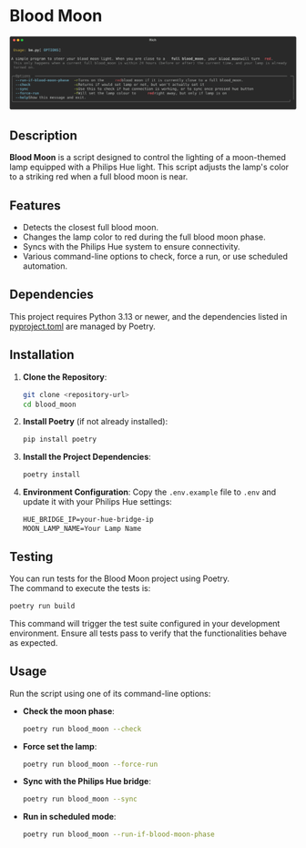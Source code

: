 # Blood Moon

![`python blood_moon/bm.py --help | python scripts/export_svg.py`](./help.svg)


## Description
**Blood Moon** is a script designed to control the lighting of a moon-themed lamp equipped with a Philips Hue light.
This script adjusts the lamp's color to a striking red when a full blood moon is near.


## Features
- Detects the closest full blood moon.
- Changes the lamp color to red during the full blood moon phase.
- Syncs with the Philips Hue system to ensure connectivity.
- Various command-line options to check, force a run, or use scheduled automation.

## Dependencies
This project requires Python 3.13 or newer, and the dependencies listed in [pyproject.toml](pyproject.toml) are managed by Poetry.

## Installation
1. **Clone the Repository**:
   ```bash
   git clone <repository-url>
   cd blood_moon
   ```

2. **Install Poetry** (if not already installed):
   ```bash
   pip install poetry
   ```

3. **Install the Project Dependencies**:
   ```bash
   poetry install
   ```

4. **Environment Configuration**:
   Copy the `.env.example` file to `.env` and update it with your Philips Hue settings:
   ```properties
   HUE_BRIDGE_IP=your-hue-bridge-ip
   MOON_LAMP_NAME=Your Lamp Name
   ```

## Testing
You can run tests for the Blood Moon project using Poetry.  
The command to execute the tests is:

```bash
poetry run build
```

This command will trigger the test suite configured in your development environment.
Ensure all tests pass to verify that the functionalities behave as expected.

## Usage
Run the script using one of its command-line options:
- **Check the moon phase**:
  ```bash
  poetry run blood_moon --check
  ```
- **Force set the lamp**:
  ```bash
  poetry run blood_moon --force-run
  ```
- **Sync with the Philips Hue bridge**:
  ```bash
  poetry run blood_moon --sync
  ```
- **Run in scheduled mode**:
  ```bash
  poetry run blood_moon --run-if-blood-moon-phase
  ```
